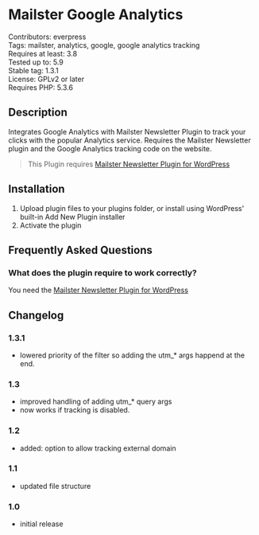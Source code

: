 # Mailster Google Analytics

Contributors: everpress  
Tags: mailster, analytics, google, google analytics tracking  
Requires at least: 3.8  
Tested up to: 5.9  
Stable tag: 1.3.1  
License: GPLv2 or later  
Requires PHP: 5.3.6  

## Description

Integrates Google Analytics with Mailster Newsletter Plugin to track your clicks with the popular Analytics service.
Requires the Mailster Newsletter plugin and the Google Analytics tracking code on the website.

> This Plugin requires [Mailster Newsletter Plugin for WordPress](https://mailster.co/?utm_campaign=wporg&utm_source=Google+Analytics+for+Mailster&utm_medium=readme)

## Installation

1. Upload plugin files to your plugins folder, or install using WordPress' built-in Add New Plugin installer
2. Activate the plugin

## Frequently Asked Questions

### What does the plugin require to work correctly?

You need the [Mailster Newsletter Plugin for WordPress](https://mailster.co/?utm_campaign=wporg&utm_source=Google+Analytics+for+Mailster&utm_medium=readme)

## Changelog

### 1.3.1

- lowered priority of the filter so adding the utm\_\* args happend at the end.

### 1.3

-   improved handling of adding utm\_\* query args
-   now works if tracking is disabled.

### 1.2

-   added: option to allow tracking external domain

### 1.1

-   updated file structure

### 1.0

-   initial release



